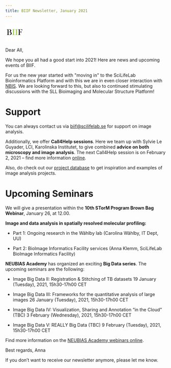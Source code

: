 ```yaml
---
title: BIIF Newsletter, January 2021
---
```

![BIIF logo](/images/biif_logo_white.png )


Dear All,

We hope you all had a good start into 2021! Here are news and upcoming events of BIIF.

For us the new year started with "moving in" to the SciLifeLab Bioinformatics Platform and with this we are in even closer interaction with [NBIS](https://www.nbis.se/). We are looking forward to this, but also to continued stimulating discussions with the SLL Bioimaging and Molecular Structure Platform!
  
# Support
You can always contact us via [biif@scilifelab.se](mailto:biif@scilifelab.se) for support on image analysis.

Additionally, we offer **Call4Help sessions**. Here we team up with Sylvie Le Guyader, LCI, Karolinska Institutet, to give combined **advice on both microscopy and image analysis**. 
The next Call4Help session is on February 2, 2021 – find more information [online](https://www.scilifelab.se/event/bioimage-informatics-call4help-9).

Also, do check out our [project database](https://biifsweden.github.io/) to get inspiration and examples of image analysis projects.

# Upcoming Seminars
We will give a presentation within the **10th STorM Program Brown Bag Webinar**, January 26, at 12.00.

**Image and data analysis in spatially resolved molecular profiling:**

  - Part 1: Ongoing research in the Wählby lab (Carolina Wählby, IT Dept, UU)

  - Part 2: BioImage Informatics Facility services (Anna Klemm, SciLifeLab BioImage Informatics Facility)

**NEUBIAS Academy** has organized an exciting **Big Data series**. The upcoming seminars are the following:

  - Image Big Data II: Registration & Stitching of TB datasets
    19 January (Tuesday), 2021, 15h30-17h00 CET

  - Image Big Data III: Frameworks for the quantitative analysis of large images
    26 January (Tuesday), 2021, 15h30-17h00 CET

  - Image Big Data IV: Visualization, Sharing and Annotation “in the Cloud” (TBC)
    3 February (Wednesday), 2021, 15h30-17h00 CET

  - Image Big Data V: REALLY Big Data (TBC)
    9 February (Tuesday), 2021, 15h30-17h00 CET

Find more information on the [NEUBIAS Academy webinars online](http://eubias.org/NEUBIAS/training-schools/neubias-academy-home/).
  
Best regards,
Anna

If you don’t want to receive our newsletter anymore, please let me know.
